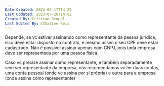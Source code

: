 ```yaml
---
Date Created: 2023-04-17T14:29
Last Updated: 2023-07-26T14:02
Created By: Cristian Scopel
Last Edited By: CChaline Reis
---
```

Depende, se vc estiver assinando como representante da pessoa jurídica, isso deve estar disposto no contrato, e mesmo assim o seu CPF deve estar cadastrado. Não é possível assinar apenas com CNPJ, pois toda empresa deve ser representada por uma pessoa física.

Caso vc precise assinar como representante, e também separadamente sem ser representante da empresa, nós recomendamos vc ter duas contas, uma conta pessoal (onde vc assina por sí própria) e outra para a empresa (onde assina como representante)